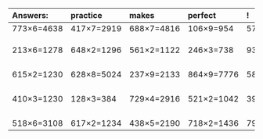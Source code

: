 | Answers: | practice | makes | perfect | ! |
| :--- | :--- | :--- | :--- | :--- |
| 773×6=4638 | 417×7=2919 | 688×7=4816 | 106×9=954 | 571×9=5139 | 
|   |   |   |   |   | 
|   |   |   |   |   | 
|   |   |   |   |   | 
| 213×6=1278 | 648×2=1296 | 561×2=1122 | 246×3=738 | 931×2=1862 | 
|   |   |   |   |   | 
|   |   |   |   |   | 
|   |   |   |   |   | 
|   |   |   |   |   | 
| 615×2=1230 | 628×8=5024 | 237×9=2133 | 864×9=7776 | 584×7=4088 | 
|   |   |   |   |   | 
|   |   |   |   |   | 
|   |   |   |   |   | 
|   |   |   |   |   | 
| 410×3=1230 | 128×3=384 | 729×4=2916 | 521×2=1042 | 396×9=3564 | 
|   |   |   |   |   | 
|   |   |   |   |   | 
|   |   |   |   |   | 
|   |   |   |   |   | 
| 518×6=3108 | 617×2=1234 | 438×5=2190 | 718×2=1436 | 797×7=5579 | 
